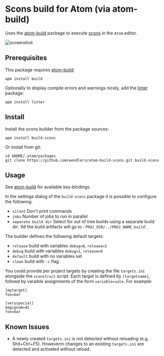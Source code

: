 # Scons build for Atom (via atom-build)

Uses the [atom-build](https://github.com/noseglid/atom-build) package to execute
[scons](http://scons.org/) in the `Atom` editor.

![screenshot](https://raw.githubusercontent.com/wendlers/atom-build-scons/master/doc/screen.png)

## Prerequisites

This package requires [atom-build](https://github.com/noseglid/atom-build):

    apm install build

Optionally to display compile errors and warnings nicely, add the
[linter](https://atom.io/packages/linter) package:

    apm install linter

## Install

Install the scons builder from the package sources:

    apm install build-scons

Or install from git:

    cd $HOME/.atom/packages
    git clone https://github.com/wendlers/atom-build-scons.git build-scons

## Usage

See [atom-build](https://github.com/noseglid/atom-build) for available
key-bindings.

In the settings dialog of the `build-scons` package it is possible to configure
the following:

* `silent` Don't print commands
* `jobs` Number of jobs to run in parallel
* `separate build dir` Select for out of tree builds using a separate build dir.
  'All the build artifacts will go to : `PROJ_DIR/../PROJ_NAME_build`'.

The builder defines the following default targets:

* `release` build with variables `debug=0`, `release=1`
* `debug` build with variables `debug=1`, `release=0`
* `default` build with no variables set
* `clean` build with `-c` flag

You could provide per project targets by creating the file `targets.ini`
alongside the `sconstruct` script. Each target is defined by `[targetname]`,
followd by varaible assignments of the form `variable=vale`. For example:

    [mytarget]
    foo=bar

    [veryspecial]
    magignum=42
    foo=bar

## Known Issues

* A newly created `targets.ini` is not detected without reloading (e.g. Shit+Ctrl+F5). Howeverm changes to an existing `targets.ini` are detected and activated without reload.
